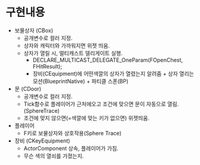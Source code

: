 # 구현내용
- 보물상자 (CBox)
  - 공개변수로 컬러 지정.
  - 상자와 캐릭터와 가까워지면 위젯 띄움.
  - 상자가 열릴 시, 멀티캐스트 델리게이트 실행.
    - DECLARE_MULTICAST_DELEGATE_OneParam(FOpenChest, FHitResult);
    - 장비(CEquipment)에 어떤색깔의 상자가 열렸는지 알려줌 + 상자 열리는 모션(BlueprintNative) + 파티클 스폰(BP)
- 문 (CDoor)
  - 공개변수로 컬러 지정.
  - Tick함수로 플레이어가 근처에오고 조건에 맞으면 문이 자동으로 열림. (SphereTrace)
  - 조건에 맞지 않으면(=색깔에 맞는 키가 없으면) 위젯띄움.
- 플레이어
  - F키로 보물상자와 상호작용(Sphere Trace)
- 장비 (CKeyEquipment)
  - ActorComponent 상속, 플레이어가 가짐.
  - 무슨 색의 열쇠를 가졌는지.
  
